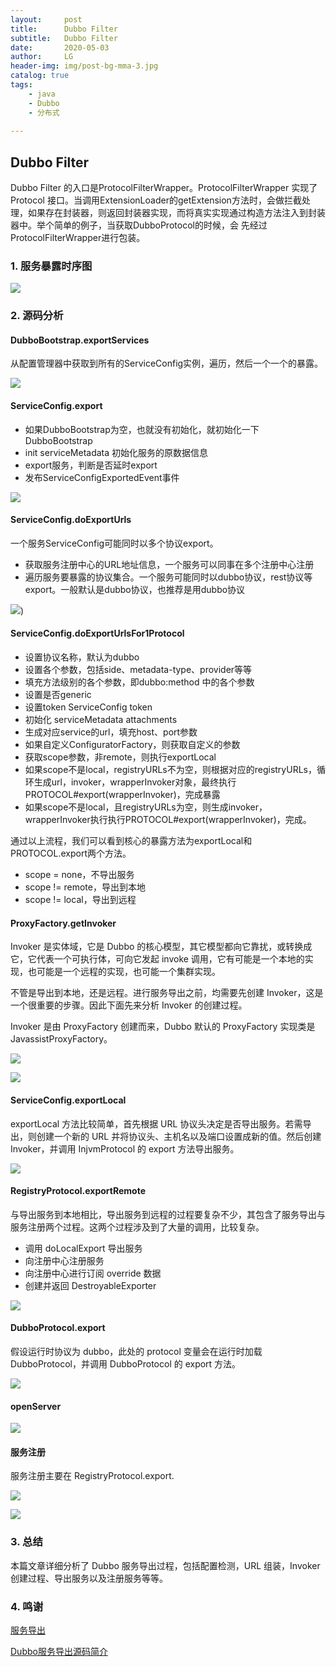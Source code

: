 ```yaml
---
layout:     post
title:      Dubbo Filter
subtitle:   Dubbo Filter
date:       2020-05-03
author:     LG
header-img: img/post-bg-mma-3.jpg
catalog: true
tags:
    - java
    - Dubbo
    - 分布式
    
---
```



## Dubbo Filter

Dubbo Filter 的入口是ProtocolFilterWrapper。ProtocolFilterWrapper 实现了 Protocol 接口。当调用ExtensionLoader的getExtension方法时，会做拦截处理，如果存在封装器，则返回封装器实现，而将真实实现通过构造方法注入到封装器中。举个简单的例子，当获取DubboProtocol的时候，会
先经过ProtocolFilterWrapper进行包装。

### 1. 服务暴露时序图
![](https://tva1.sinaimg.cn/large/008eGmZEgy1gpmwtf0rgmj31250mewet.jpg)

### 2. 源码分析

#### DubboBootstrap.exportServices

从配置管理器中获取到所有的ServiceConfig实例，遍历，然后一个一个的暴露。

![](https://tva1.sinaimg.cn/large/008eGmZEgy1gpmwx6ov45j30rf0kvq3q.jpg)



#### ServiceConfig.export

* 如果DubboBootstrap为空，也就没有初始化，就初始化一下DubboBootstrap
* init serviceMetadata 初始化服务的原数据信息
* export服务，判断是否延时export
* 发布ServiceConfigExportedEvent事件

![](https://tva1.sinaimg.cn/large/008eGmZEgy1gpmwz4cv3xj30sc0o1my8.jpg)



#### ServiceConfig.doExportUrls

一个服务ServiceConfig可能同时以多个协议export。

* 获取服务注册中心的URL地址信息，一个服务可以同事在多个注册中心注册
* 遍历服务要暴露的协议集合。一个服务可能同时以dubbo协议，rest协议等export。一般默认是dubbo协议，也推荐是用dubbo协议

![](https://tva1.sinaimg.cn/large/008eGmZEgy1gpmwzx4is5j30wu0oaq4b.jpg))



#### ServiceConfig.doExportUrlsFor1Protocol

* 设置协议名称，默认为dubbo
* 设置各个参数，包括side、metadata-type、provider等等
* 填充方法级别的各个参数，即dubbo:method 中的各个参数
* 设置是否generic
* 设置token ServiceConfig token
* 初始化 serviceMetadata attachments
* 生成对应service的url，填充host、port参数
* 如果自定义ConfiguratorFactory，则获取自定义的参数
* 获取scope参数，非remote，则执行exportLocal
* 如果scope不是local，registryURLs不为空，则根据对应的registryURLs，循环生成url，invoker，wrapperInvoker对象，最终执行PROTOCOL#export(wrapperInvoker)，完成暴露
* 如果scope不是local，且registryURLs为空，则生成invoker，wrapperInvoker执行执行PROTOCOL#export(wrapperInvoker)，完成。

通过以上流程，我们可以看到核心的暴露方法为exportLocal和PROTOCOL.export两个方法。

* scope = none，不导出服务
* scope != remote，导出到本地
* scope != local，导出到远程


#### ProxyFactory.getInvoker


Invoker 是实体域，它是 Dubbo 的核心模型，其它模型都向它靠扰，或转换成它，它代表一个可执行体，可向它发起 invoke 调用，它有可能是一个本地的实现，也可能是一个远程的实现，也可能一个集群实现。

不管是导出到本地，还是远程。进行服务导出之前，均需要先创建 Invoker，这是一个很重要的步骤。因此下面先来分析 Invoker 的创建过程。

Invoker 是由 ProxyFactory 创建而来，Dubbo 默认的 ProxyFactory 实现类是 JavassistProxyFactory。


![](https://tva1.sinaimg.cn/large/008eGmZEgy1gpmx2hj69mj30z20ibwfa.jpg)

![](https://tva1.sinaimg.cn/large/008eGmZEgy1gpmx3bhjbkj30ss0htaa6.jpg)




#### ServiceConfig.exportLocal

exportLocal 方法比较简单，首先根据 URL 协议头决定是否导出服务。若需导出，则创建一个新的 URL 并将协议头、主机名以及端口设置成新的值。然后创建 Invoker，并调用 InjvmProtocol 的 export 方法导出服务。


![](https://tva1.sinaimg.cn/large/008eGmZEgy1gpmx3qgpgfj30yx0bswev.jpg)


#### RegistryProtocol.exportRemote

与导出服务到本地相比，导出服务到远程的过程要复杂不少，其包含了服务导出与服务注册两个过程。这两个过程涉及到了大量的调用，比较复杂。

* 调用 doLocalExport 导出服务
* 向注册中心注册服务
* 向注册中心进行订阅 override 数据
* 创建并返回 DestroyableExporter


![](https://tva1.sinaimg.cn/large/008eGmZEgy1gpmx402u04j30u00xvtk4.jpg)


#### DubboProtocol.export

假设运行时协议为 dubbo，此处的 protocol 变量会在运行时加载 DubboProtocol，并调用 DubboProtocol 的 export 方法。


![](https://tva1.sinaimg.cn/large/008eGmZEgy1gpmx4jacmwj30v20ort9q.jpg)


#### openServer

![](https://tva1.sinaimg.cn/large/008eGmZEgy1gpmx5ngx9cj30ok0gigm4.jpg)


#### 服务注册
服务注册主要在 RegistryProtocol.export.


![](https://tva1.sinaimg.cn/large/008eGmZEgy1gpmx6nx3zsj30s10c5dfs.jpg)

![](https://tva1.sinaimg.cn/large/008eGmZEgy1gpmx787pawj30qs07kjrg.jpg)

### 3. 总结
本篇文章详细分析了 Dubbo 服务导出过程，包括配置检测，URL 组装，Invoker 创建过程、导出服务以及注册服务等等。



### 4. 鸣谢

[服务导出](https://dubbo.apache.org/zh/docs/v2.7/dev/source/export-service/)

[Dubbo服务导出源码简介](https://mergades.blog.csdn.net/article/details/109338146)